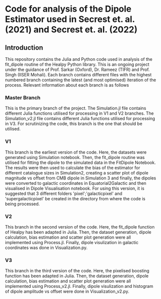 # Code for analysis of the Dipole Estimator used in Secrest et. al. (2021) and Secrest et. al. (2022)

## Introduction
This repository contains the Julia and Python code used in analysis of the fit_dipole routine of the Healpy Python library. This is an ongoing project under the guidance of Prof. Sarkar (Oxford), Dr. Rameez (TIFR) and Prof. Singh (IISER Mohali). Each branch contains different files with the highest numbered branch containing the latest (and most optimised) iteration of the process. Relevant information about each branch is as follows

### Master Branch
This is the primary branch of the project. The Simulation.jl file contains different Julia functions utilised for processing in V1 and V2 branches. The Simulation_v2.jl file contains different Julia functions utilised for processing in V3. For scrutinizing the code, this branch is the one that should be utilised.

### V1
This branch is the earliest version of the code. Here, the datasets were generated using Simulation notebook. Then, the fit_dipole routine was utilised for fitting the dipole to the simulated data in the FitDipole Notebook. The results were then used to calculate the bias of the estimator for different catalogue sizes in Simulation2, creating a scatter plot of dipole magnitude vs offset from CMB dipole in Simulation 3 and finally, the dipoles were converted to galactic coordinates in Equatorial2Galactic and then visualised in Dipole Visualisation notebook. For using this version, it is suggested that 3 different folders 'pixel';'galacticpixel' and 'supergalacticpixel' be created in the directory from where the code is being processed.

### V2
This branch in the second version of the code. Here, the fit_dipole function of Healpy has been adapted in Julia. Then, the dataset generation, dipole calculation, bias estimation and scatter plot generation were all implemented using Process.jl. Finally, dipole visulization in galactic coordinates was done in Visualization.py.

### V3
This branch in the third version of the code. Here, the pixelised boosting function has been adapted in Julia. Then, the dataset generation, dipole calculation, bias estimation and scatter plot generation were all implemented using Process_v2.jl. Finally, dipole visulization and histogram of dipole amplitude vs offset were done in Visualization_v2.py.